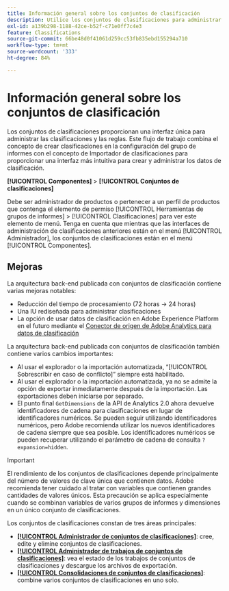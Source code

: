 ```yaml
---
title: Información general sobre los conjuntos de clasificación
description: Utilice los conjuntos de clasificaciones para administrar los datos de clasificación.
exl-id: a139b298-1188-42ce-b52f-c71e0ff7c4e3
feature: Classifications
source-git-commit: 66be48d0f41061d259cc53fb835ebd155294a710
workflow-type: tm+mt
source-wordcount: '333'
ht-degree: 84%

---
```


# Información general sobre los conjuntos de clasificación

Los conjuntos de clasificaciones proporcionan una interfaz única para administrar las clasificaciones y las reglas. Este flujo de trabajo combina el concepto de crear clasificaciones en la configuración del grupo de informes con el concepto de Importador de clasificaciones para proporcionar una interfaz más intuitiva para crear y administrar los datos de clasificación.

**[!UICONTROL Componentes]** > **[!UICONTROL Conjuntos de clasificaciones]**

Debe ser administrador de productos o pertenecer a un perfil de productos que contenga el elemento de permiso [!UICONTROL Herramientas de grupos de informes] > [!UICONTROL Clasificaciones] para ver este elemento de menú. Tenga en cuenta que mientras que las interfaces de administración de clasificaciones anteriores están en el menú [!UICONTROL Administrador], los conjuntos de clasificaciones están en el menú [!UICONTROL Componentes].

## Mejoras

La arquitectura back-end publicada con conjuntos de clasificación contiene varias mejoras notables:

* Reducción del tiempo de procesamiento (72 horas → 24 horas)
* Una IU rediseñada para administrar clasificaciones
* La opción de usar datos de clasificación en Adobe Experience Platform en el futuro mediante el [Conector de origen de Adobe Analytics para datos de clasificación](https://experienceleague.adobe.com/es/docs/experience-platform/sources/connectors/adobe-applications/classifications)

La arquitectura back-end publicada con conjuntos de clasificación también contiene varios cambios importantes:

* Al usar el explorador o la importación automatizada, “[!UICONTROL Sobrescribir en caso de conflicto]” siempre está habilitado.
* Al usar el explorador o la importación automatizada, ya no se admite la opción de exportar inmediatamente después de la importación. Las exportaciones deben iniciarse por separado.
* El punto final `GetDimensions` de la API de Analytics 2.0 ahora devuelve identificadores de cadena para clasificaciones en lugar de identificadores numéricos. Se pueden seguir utilizando identificadores numéricos, pero Adobe recomienda utilizar los nuevos identificadores de cadena siempre que sea posible. Los identificadores numéricos se pueden recuperar utilizando el parámetro de cadena de consulta `?expansion=hidden`.

>[!IMPORTANT]
>
>El rendimiento de los conjuntos de clasificaciones depende principalmente del número de valores de clave única que contienen datos. Adobe recomienda tener cuidado al tratar con variables que contienen grandes cantidades de valores únicos. Esta precaución se aplica especialmente cuando se combinan variables de varios grupos de informes y dimensiones en un único conjunto de clasificaciones.

Los conjuntos de clasificaciones constan de tres áreas principales:

* [**[!UICONTROL Administrador de conjuntos de clasificaciones]**](manage/set-manager.md): cree, edite y elimine conjuntos de clasificaciones.
* [**[!UICONTROL Administrador de trabajos de conjuntos de clasificaciones]**](job-manager.md): vea el estado de los trabajos de conjuntos de clasificaciones y descargue los archivos de exportación.
* [**[!UICONTROL Consolidaciones de conjuntos de clasificaciones]**](consolidations/manage.md): combine varios conjuntos de clasificaciones en uno solo.
